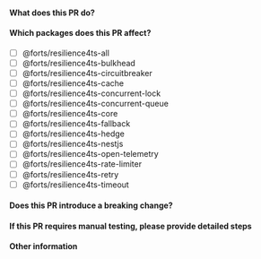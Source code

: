 #### What does this PR do?

#### Which packages does this PR affect?
- [ ] @forts/resilience4ts-all
- [ ] @forts/resilience4ts-bulkhead
- [ ] @forts/resilience4ts-circuitbreaker
- [ ] @forts/resilience4ts-cache
- [ ] @forts/resilience4ts-concurrent-lock
- [ ] @forts/resilience4ts-concurrent-queue
- [ ] @forts/resilience4ts-core
- [ ] @forts/resilience4ts-fallback
- [ ] @forts/resilience4ts-hedge
- [ ] @forts/resilience4ts-nestjs
- [ ] @forts/resilience4ts-open-telemetry
- [ ] @forts/resilience4ts-rate-limiter
- [ ] @forts/resilience4ts-retry
- [ ] @forts/resilience4ts-timeout

#### Does this PR introduce a breaking change?

#### If this PR requires manual testing, please provide detailed steps

#### Other information